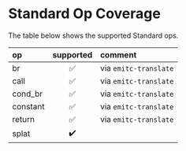 # Standard Op Coverage

The table below shows the supported Standard ops.

| op                    | supported          | comment |
| :-------------------- |:------------------:| :------ |
| br                    | :white_check_mark: | via `emitc-translate` |
| call                  | :white_check_mark: | via `emitc-translate` |
| cond_br               | :white_check_mark: | via `emitc-translate` |
| constant              | :white_check_mark: | via `emitc-translate` |
| return                | :white_check_mark: | via `emitc-translate` |
| splat                 | :heavy_check_mark: | |
